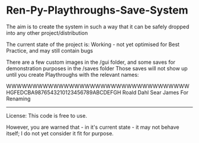 # Ren-Py-Playthroughs-Save-System

The aim is to create the system in such a way that it can be safely dropped into any other project/distribution

The current state of the project is: Working - not yet optimised for Best Practice, and may still contain bugs

There are a few custom images in the /gui folder, and some saves for demonstration purposes in the /saves folder
Those saves will not show up until you create Playthroughs with the relevant names:

WWWWWWWWWWWWWWWWWWWWWWWWWWWWWWWWWWW
HGFEDCBA9876543210123456789ABCDEFGH
Roald Dahl
Sear
James
For Renaming

---

License: This code is free to use.

However, you are warned that - in it's current state - it may not behave itself;
I do not yet consider it fit for purpose.
